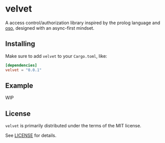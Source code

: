 # velvet

A access control/authorization library inspired by the prolog language and [oso], designed with an async-first mindset. 

[oso]: https://crates.io/crates/oso

## Installing

Make sure to add `velvet` to your `Cargo.toml`, like:

```toml
[dependencies]
velvet = "0.0.1"
```

## Example

WIP

## License

`velvet` is primarily distributed under the terms of the MIT license.

See [LICENSE] for details.

[license]: LICENSE